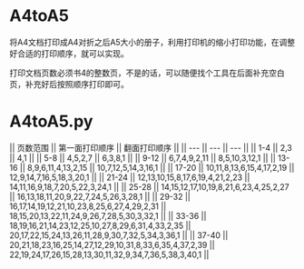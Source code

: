 # A4toA5

将A4文档打印成A4对折之后A5大小的册子，利用打印机的缩小打印功能，在调整好合适的打印顺序，就可以实现。

打印文档页数必须书4的整数页，不是的话，可以随便找个工具在后面补充空白页，补充好后按照顺序打印即可。

# A4toA5.py

|| 页数范围 || 第一面打印顺序 || 翻面打印顺序 ||
|| --- || --- || --- ||
|| 1-4      || 2,3 || 4,1  ||
|| 5-8      || 4,5,2,7 || 6,3,8,1 ||
|| 9-12     || 6,7,4,9,2,11 || 8,5,10,3,12,1 ||
|| 13-16    || 8,9,6,11,4,13,2,15 || 10,7,12,5,14,3,16,1 ||
|| 17-20    || 10,11,8,13,6,15,4,17,2,19 || 12,9,14,7,16,5,18,3,20,1 ||
|| 21-24    || 12,13,10,15,8,17,6,19,4,21,2,23 || 14,11,16,9,18,7,20,5,22,3,24,1 ||
|| 25-28    || 14,15,12,17,10,19,8,21,6,23,4,25,2,27 || 16,13,18,11,20,9,22,7,24,5,26,3,28,1 ||
|| 29-32    || 16,17,14,19,12,21,10,23,8,25,6,27,4,29,2,31 || 18,15,20,13,22,11,24,9,26,7,28,5,30,3,32,1 ||
|| 33-36    || 18,19,16,21,14,23,12,25,10,27,8,29,6,31,4,33,2,35 || 20,17,22,15,24,13,26,11,28,9,30,7,32,5,34,3,36,1 ||
|| 37-40    || 20,21,18,23,16,25,14,27,12,29,10,31,8,33,6,35,4,37,2,39 || 22,19,24,17,26,15,28,13,30,11,32,9,34,7,36,5,38,3,40,1 ||
